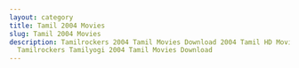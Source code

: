 ```yaml
---
layout: category
title: Tamil 2004 Movies
slug: Tamil 2004 Movies
description: Tamilrockers 2004 Tamil Movies Download 2004 Tamil HD Movies in
  Tamilrockers Tamilyogi 2004 Tamil Movies Download
---
```

